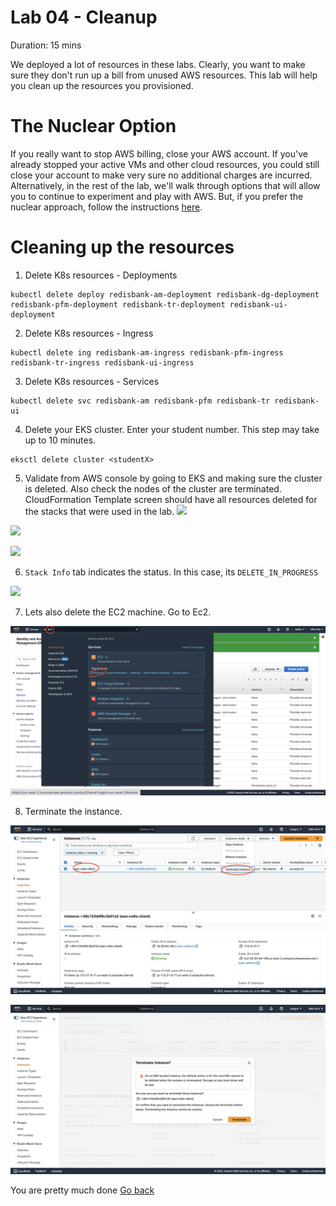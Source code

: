 # Lab 04 - Cleanup

Duration: 15 mins

We deployed a lot of resources in these labs.  Clearly, you want to make sure they don't run up a bill from unused AWS resources.  This lab will help you clean up the resources you provisioned.



# The Nuclear Option
If you really want to stop AWS billing, close your AWS account.  If you've already stopped your active VMs and other cloud resources, you could still close your account to make very sure no additional charges are incurred.  Alternatively, in the rest of the lab, we'll walk through options that will allow you to continue to experiment and play with AWS.  But, if you prefer the nuclear approach, follow the instructions [here](https://aws.amazon.com/premiumsupport/knowledge-center/close-aws-account/).



# Cleaning up the resources

1. Delete K8s resources - Deployments

```
kubectl delete deploy redisbank-am-deployment redisbank-dg-deployment redisbank-pfm-deployment redisbank-tr-deployment redisbank-ui-deployment
```


2. Delete K8s resources - Ingress

```
kubectl delete ing redisbank-am-ingress redisbank-pfm-ingress redisbank-tr-ingress redisbank-ui-ingress
```


3. Delete K8s resources - Services

```
kubectl delete svc redisbank-am redisbank-pfm redisbank-tr redisbank-ui
```

4. Delete your EKS cluster.  Enter your student number.
This step may take up to 10 minutes.

```
eksctl delete cluster <studentX>
```

5. Validate from AWS console by going to EKS and making sure the cluster is deleted.
Also check the nodes of the cluster are terminated. CloudFormation Template screen should have all resources deleted for the stacks that were used in the lab.
![](images/04-cleanup.png)

![](images/05-cleanup.png)

![](images/06-cleanup.png)

6. `Stack Info` tab indicates the status. In this case, its `DELETE_IN_PROGRESS`

![](images/06-cleanup.png)

7. Lets also delete the EC2 machine. Go to Ec2.

![](images/01-cleanup.png)

8. Terminate the instance.

![](images/02-cleanup.png)

![](images/03-cleanup.png)


You are pretty much done  [Go back](..)
